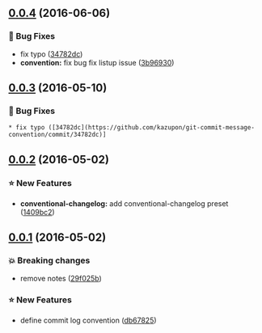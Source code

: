 <a name="0.0.4"></a>
## [0.0.4](https://github.com/kazupon/git-commit-message-convention/compare/v0.0.2...v0.0.4) (2016-06-06)


### :bug: Bug Fixes

* fix typo ([34782dc](https://github.com/kazupon/git-commit-message-convention/commit/34782dc))
* **convention:** fix bug fix listup issue ([3b96930](https://github.com/kazupon/git-commit-message-convention/commit/3b96930))



<a name="0.0.3"></a>
## [0.0.3](https://github.com/kazupon/git-commit-message-convention/compare/v0.0.2...v0.0.3) (2016-05-10)

### :bug: Bug Fixes

    * fix typo ([34782dc](https://github.com/kazupon/git-commit-message-convention/commit/34782dc)]

<a name="0.0.2"></a>
## [0.0.2](https://github.com/kazupon/git-commit-message-convention/compare/v0.0.1...v0.0.2) (2016-05-02)


### :star: New Features

* **conventional-changelog:** add conventional-changelog preset ([1409bc2](https://github.com/kazupon/git-commit-message-convention/commit/1409bc2))



<a name="0.0.1"></a>
## [0.0.1](https://github.com/kazupon/git-commit-message-convention/compare/db67825...v0.0.1) (2016-05-02)


### :boom: Breaking changes

* remove notes ([29f025b](https://github.com/kazupon/git-commit-message-convention/commit/29f025b))


### :star: New Features

* define commit log convention ([db67825](https://github.com/kazupon/git-commit-message-convention/commit/db67825))



